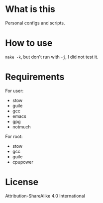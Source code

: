 
# What is this

Personal configs and scripts.

# How to use

`make -k`, but don't run with `-j`, I did not test it.

# Requirements

For user:

- stow
- guile
- gcc
- emacs
- gpg
- notmuch

For root:

- stow
- gcc
- guile
- cpupower

# License

Attribution-ShareAlike 4.0 International
